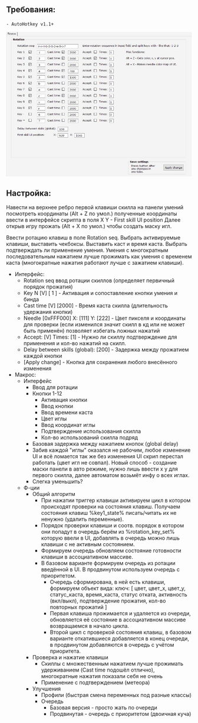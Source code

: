 ## Требования:
    - AutoHotkey v1.1+
<p align="center">
    <img src="imgs/interface.jpg" width="750" title="interface">
</p>

## Настройка:
Навести на верхнее ребро первой клавиши скилла на панели умений посмотреть координаты (Alt + Z по умол.)
полученные координаты ввести в интерфейсе скрипта в поля X Y - First skill UI position
Далее открыв игру прожать (Alt + X по умол.) чтобы создать маску игл.

Ввести ротацию клавиш в поле Rotation seq.
Выбрать активируемые клавиши, выставить чекбоксы.
Выставить каст и время каста.
Выбрать подтверждать ли применение умения.
Умения с многократным последовательным нажатием лучше прожимать как умения с временем
каста (многократные нажатия работают лучше с зажатием клавиши).

- Интерфейс:
    - Rotation seq ввод ротации скиллов (определяет первичный порядок прожатия)
    - Key N [V] [ 1 ] - Активация и сопоставление кнопки умения и бинда
    - Cast time [V] [2000] - Время каста скилла (длительность удержания кнопки)
    - Needle [0xFFF000] X: [111] Y: [222] - Цвет пикселя и координаты для проверки (если
      изменился значит скилл в кд или не может быть применён) позволяет избегать ложных нажатий
    - Accept: [V] Times: [1] - Нужно ли скиллу подтверждение для применения и кол-во нажатий на
      скилл.
    - Delay between skills (global): [200] - Задержка между прожатием каждой кнопки
    - [Apply change] - Кнопка для сохранения любого внесённого изменения
- Макрос:
    - Интерфейс
        - Ввод для ротации
        - Кнопки 1-12
            - Активация кнопки
            - Ввод кнопки
            - Ввод времени каста
            - Цвет иглы
            - Ввод координат иглы
            - Подтверждение использования скилла
            - Кол-во использований скилла подряд
        - Базовая задержка между нажатием кнопок (global delay)
        - Забив каждой "иглы" оказался не рабочим, любое изменение UI и всё ломается
          так же без изменения UI скрип перестал работать (цвет игл не совпал).
          Новый способ - создание маски панели в авто режиме, нужно лишь ввести x y
          для первого скилла, далее автоматом возьмёт инфу о всех иглах.
        - Слегка уменьшить?  
    - Ф-ции
        - Общий алгоритм
            - При нажатии триггер клавиши активируем цикл в котором происходят
              проверки на состояния клавиш. Получаем состояния клавиш %key1_state%
              писать/читать их не ненужно (удалить переменные).
            - Порядок проверки клавиши и соотв. порядок в котором они попадут
                в очередь берём из %rotation_key_set% которую ввели в UI,
                добавлять в очередь можно лишь клавиши с не активным состоянием.
            - Формируем очередь обновляем состояние готовности клавиши в ассоциативном
                массиве.
            - В базовом варианте формируем очередь из ротации введённой в UI. 
                В продвинутом используем очередь с приоритетом.
                - Очередь сформирована, в ней есть клавиши, формируем объект вида:
                    ключ: [
                        цвет, цвет_х, цвет_у,
                        статус_каста,
                        время_каста,
                        статус отката,
                        активность (вкл/выкл),
                        подтверждение прожатия,
                        кол-во повторных прожатий
                    ]
                - Первая клавиша прожимается и удаляется из очереди, обновляется
                    её состояние в ассоциативном массиве возвращаемся в начало цикла.
                - Второй цикл с проверкой состояния клавиш, в базовом варианте откатившиеся
                    добавляется в конец очереди, в продвинутом добавляются в очередь с учётом
                    приоритета.
        - Проверка и нажатие клавиши
            - Скиллы с множественным нажатием лучше прожимать удерживанием (Cast time 
              подошёл отлично), многократные нажатия показали себя не очень
            - Применение с подтверждением (метеора)
        - Улучшения
            - Профили (быстрая смена переменных под разные классы)
            - Очередь
                - Базовая версия - просто жать по очереди
                - Продвинутая - очередь с приоритетом (двоичная куча)
